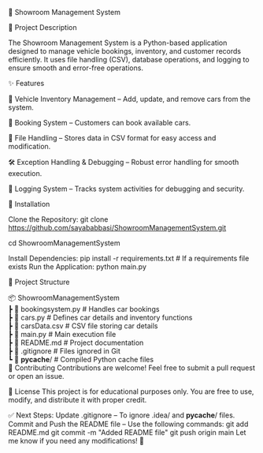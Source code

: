 🚗 Showroom Management System

📌 Project Description

The Showroom Management System is a Python-based application designed to manage vehicle bookings, inventory, and customer records efficiently. It uses file handling (CSV), database operations, and logging to ensure smooth and error-free operations.

✨ Features

🏢 Vehicle Inventory Management – Add, update, and remove cars from the system.

📅 Booking System – Customers can book available cars.

📂 File Handling – Stores data in CSV format for easy access and modification.

🛠 Exception Handling & Debugging – Robust error handling for smooth execution.

📝 Logging System – Tracks system activities for debugging and security.

🔧 Installation

Clone the Repository:
git clone https://github.com/sayababbasi/ShowroomManagementSystem.git

cd ShowroomManagementSystem

Install Dependencies:
pip install -r requirements.txt  # If a requirements file exists
Run the Application:
python main.py

📂 Project Structure

📦 ShowroomManagementSystem  
 ┣ 📜 bookingsystem.py   # Handles car bookings  
 ┣ 📜 cars.py            # Defines car details and inventory functions  
 ┣ 📜 carsData.csv       # CSV file storing car details  
 ┣ 📜 main.py            # Main execution file  
 ┣ 📜 README.md          # Project documentation  
 ┣ 📜 .gitignore         # Files ignored in Git  
 ┗ 📂 __pycache__/       # Compiled Python cache files  
🤝 Contributing
Contributions are welcome! Feel free to submit a pull request or open an issue.

📜 License
This project is for educational purposes only. You are free to use, modify, and distribute it with proper credit.

✅ Next Steps:
Update .gitignore – To ignore .idea/ and __pycache__/ files.
Commit and Push the README file – Use the following commands:
git add README.md
git commit -m "Added README file"
git push origin main
Let me know if you need any modifications! 🚀
